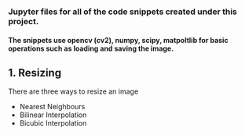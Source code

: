 ### Jupyter files for all of the code snippets created under this project.
#### The snippets use opencv (cv2), numpy, scipy, matpoltlib for basic operations such as loading and saving the image.

## 1. Resizing <br>
There are three ways to resize an image
* Nearest Neighbours
* Bilinear Interpolation
* Bicubic Interpolation

